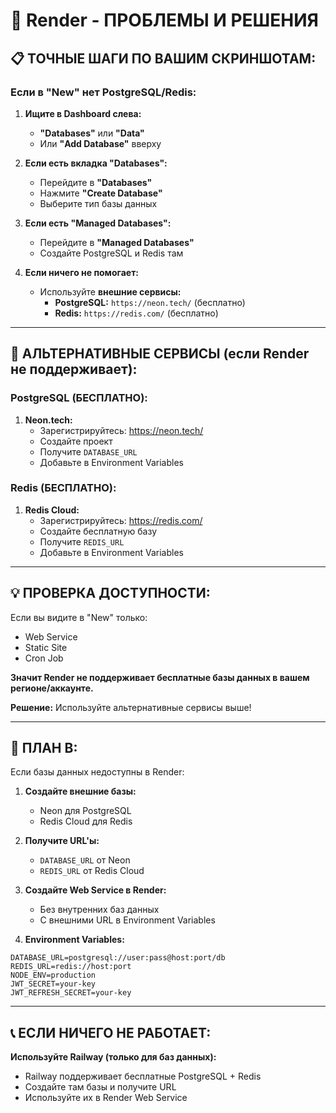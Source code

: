 # 🚨 Render - ПРОБЛЕМЫ И РЕШЕНИЯ

## 📋 **ТОЧНЫЕ ШАГИ ПО ВАШИМ СКРИНШОТАМ:**

### Если в "New" нет PostgreSQL/Redis:

1. **Ищите в Dashboard слева:**
   - **"Databases"** или **"Data"**
   - Или **"Add Database"** вверху

2. **Если есть вкладка "Databases":**
   - Перейдите в **"Databases"**
   - Нажмите **"Create Database"**
   - Выберите тип базы данных

3. **Если есть "Managed Databases":**
   - Перейдите в **"Managed Databases"**
   - Создайте PostgreSQL и Redis там

4. **Если ничего не помогает:**
   - Используйте **внешние сервисы:**
     - **PostgreSQL:** `https://neon.tech/` (бесплатно)
     - **Redis:** `https://redis.com/` (бесплатно)

---

## 🔄 **АЛЬТЕРНАТИВНЫЕ СЕРВИСЫ (если Render не поддерживает):**

### PostgreSQL (БЕСПЛАТНО):
1. **Neon.tech:**
   - Зарегистрируйтесь: https://neon.tech/
   - Создайте проект
   - Получите `DATABASE_URL`
   - Добавьте в Environment Variables

### Redis (БЕСПЛАТНО):
1. **Redis Cloud:**
   - Зарегистрируйтесь: https://redis.com/
   - Создайте бесплатную базу
   - Получите `REDIS_URL`
   - Добавьте в Environment Variables

---

## 💡 **ПРОВЕРКА ДОСТУПНОСТИ:**

Если вы видите в "New" только:
- Web Service
- Static Site
- Cron Job

**Значит Render не поддерживает бесплатные базы данных в вашем регионе/аккаунте.**

**Решение:** Используйте альтернативные сервисы выше!

---

## 🎯 **ПЛАН B:**

Если базы данных недоступны в Render:

1. **Создайте внешние базы:**
   - Neon для PostgreSQL
   - Redis Cloud для Redis

2. **Получите URL'ы:**
   - `DATABASE_URL` от Neon
   - `REDIS_URL` от Redis Cloud

3. **Создайте Web Service в Render:**
   - Без внутренних баз данных
   - С внешними URL в Environment Variables

4. **Environment Variables:**
```
DATABASE_URL=postgresql://user:pass@host:port/db
REDIS_URL=redis://host:port
NODE_ENV=production
JWT_SECRET=your-key
JWT_REFRESH_SECRET=your-key
```

---

## 📞 **ЕСЛИ НИЧЕГО НЕ РАБОТАЕТ:**

**Используйте Railway (только для баз данных):**
- Railway поддерживает бесплатные PostgreSQL + Redis
- Создайте там базы и получите URL
- Используйте их в Render Web Service
